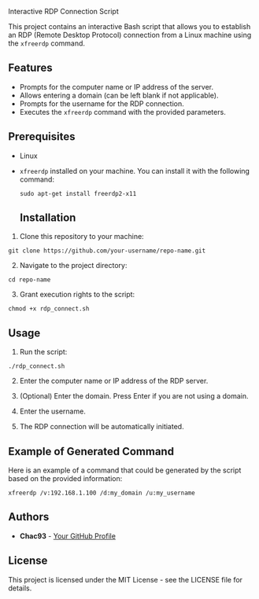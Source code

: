 Interactive RDP Connection Script

This project contains an interactive Bash script that allows you to establish an RDP (Remote Desktop Protocol) connection from a Linux machine using the `xfreerdp` command.

## Features

- Prompts for the computer name or IP address of the server.
- Allows entering a domain (can be left blank if not applicable).
- Prompts for the username for the RDP connection.
- Executes the `xfreerdp` command with the provided parameters.

## Prerequisites

- Linux
  
- `xfreerdp` installed on your machine. You can install it with the following command:
  
  `sudo apt-get install freerdp2-x11`
  
  ## Installation
  

1. Clone this repository to your machine:
  
  `git clone https://github.com/your-username/repo-name.git`
  
2. Navigate to the project directory:
  
  `cd repo-name`
  
3. Grant execution rights to the script:
  
  `chmod +x rdp_connect.sh`
  

## Usage

1. Run the script:
  
  `./rdp_connect.sh`
  
2. Enter the computer name or IP address of the RDP server.
  
3. (Optional) Enter the domain. Press Enter if you are not using a domain.
  
4. Enter the username.
  
5. The RDP connection will be automatically initiated.
  

## Example of Generated Command

Here is an example of a command that could be generated by the script based on the provided information:

`xfreerdp /v:192.168.1.100 /d:my_domain /u:my_username`

## Authors

- **Chac93** - [Your GitHub Profile](https://github.com/your-username)

## License

This project is licensed under the MIT License - see the LICENSE file for details.
